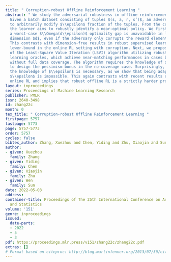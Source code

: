 ```yaml
---
title: " Corruption-robust Offline Reinforcement Learning "
abstract: " We study the adversarial robustness in offline reinforcement learning.
  Given a batch dataset consisting of tuples $(s, a, r, s’)$, an adversary is allowed
  to arbitrarily modify $\\epsilon$ fraction of the tuples. From the corrupted dataset
  the learner aims to robustly identify a near-optimal policy. We first show that
  a worst-case $\\Omega(d\\epsilon)$ optimality gap is unavoidable in linear MDP of
  dimension $d$, even if the adversary only corrupts the reward element in a tuple.
  This contrasts with dimension-free results in robust supervised learning and best-known
  lower-bound in the online RL setting with corruption. Next, we propose robust variants
  of the Least-Square Value Iteration (LSVI) algorithm utilizing robust supervised
  learning oracles, which achieve near-matching performances in cases both with and
  without full data coverage. The algorithm requires the knowledge of $\\epsilon$
  to design the pessimism bonus in the no-coverage case. Surprisingly, in this case,
  the knowledge of $\\epsilon$ is necessary, as we show that being adaptive to unknown
  $\\epsilon$ is impossible. This again contrasts with recent results on corruption-robust
  online RL and implies that robust offline RL is a strictly harder problem. "
layout: inproceedings
series: Proceedings of Machine Learning Research
publisher: PMLR
issn: 2640-3498
id: zhang22c
month: 0
tex_title: " Corruption-robust Offline Reinforcement Learning "
firstpage: 5757
lastpage: 5773
page: 5757-5773
order: 5757
cycles: false
bibtex_author: Zhang, Xuezhou and Chen, Yiding and Zhu, Xiaojin and Sun, Wen
author:
- given: Xuezhou
  family: Zhang
- given: Yiding
  family: Chen
- given: Xiaojin
  family: Zhu
- given: Wen
  family: Sun
date: 2022-05-03
address:
container-title: Proceedings of The 25th International Conference on Artificial Intelligence
  and Statistics
volume: '151'
genre: inproceedings
issued:
  date-parts:
  - 2022
  - 5
  - 3
pdf: https://proceedings.mlr.press/v151/zhang22c/zhang22c.pdf
extras: []
# Format based on citeproc: http://blog.martinfenner.org/2013/07/30/citeproc-yaml-for-bibliographies/
---
```

